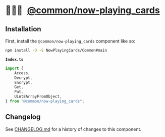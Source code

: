 # 👨🏻‍🏭 [@common/now-playing_cards]

## Installation

First, install the `@common/now-playing_cards` component like so:

```sh
npm install -D -E NowPlayingCards/Common#main
```

**`Index.ts`**

```ts
import {
	Access,
	Decrypt,
	Encrypt,
	Get,
	Put,
	Uint8ArrayFromObject,
} from "@common/now-playing_cards";
```

[@common/now-playing_cards]: https://npmjs.org/@common/now-playing_cards

## Changelog

See [CHANGELOG.md](CHANGELOG.md) for a history of changes to this component.
